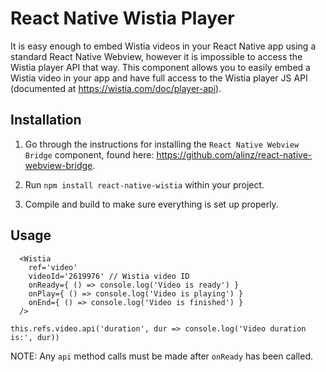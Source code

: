 # React Native Wistia Player

It is easy enough to embed Wistia videos in your React Native app using a standard
React Native Webview, however it is impossible to access the Wistia player API that way.
This component allows you to easily embed a Wistia video in your app and have full access to
the Wistia player JS API (documented at https://wistia.com/doc/player-api).

## Installation

1. Go through the instructions for installing the
`React Native Webview Bridge` component, found here: https://github.com/alinz/react-native-webview-bridge.

2. Run `npm install react-native-wistia` within your project.

3. Compile and build to make sure everything is set up properly.

## Usage

```
  <Wistia
    ref='video'
    videoId='2619976' // Wistia video ID
    onReady={ () => console.log('Video is ready') }
    onPlay={ () => console.log('Video is playing') }
    onEnd={ () => console.log('Video is finished') }
  />
```

`this.refs.video.api('duration', dur => console.log('Video duration is:', dur))`

NOTE: Any `api` method calls must be made after `onReady` has been called.

